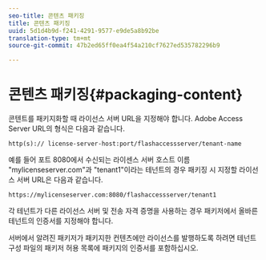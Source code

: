 ```yaml
---
seo-title: 콘텐츠 패키징
title: 콘텐츠 패키징
uuid: 5d1d4b9d-f241-4291-9577-e9de5a8b92be
translation-type: tm+mt
source-git-commit: 47b2ed65ff0ea4f54a210cf7627ed535782296b9

---
```



# 콘텐츠 패키징{#packaging-content}

콘텐트를 패키지화할 때 라이선스 서버 URL을 지정해야 합니다. Adobe Access Server URL의 형식은 다음과 같습니다.

```
http(s):// license-server-host:port/flashaccessserver/tenant-name
```

예를 들어 포트 8080에서 수신되는 라이센스 서버 호스트 이름 &quot;mylicenseserver.com&quot;과 &quot;tenant1&quot;이라는 테넌트의 경우 패키징 시 지정할 라이선스 서버 URL은 다음과 같습니다.

```
https://mylicenseserver.com:8080/flashaccessserver/tenant1
```

각 테넌트가 다른 라이선스 서버 및 전송 자격 증명을 사용하는 경우 패키저에서 올바른 테넌트의 인증서를 지정해야 합니다.

서버에서 알려진 패키저가 패키지한 컨텐츠에만 라이선스를 발행하도록 하려면 테넌트 구성 파일의 패키저 허용 목록에 패키지의 인증서를 포함하십시오.
